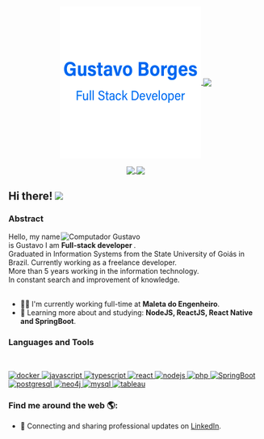 <p align="center">
  <a href="#">
    <img align="center" width="280" src="signature.png" />
  </a>
  <a href="#">
    <img align="center" width="510" src="banner.gif" />
  </a>
</p>

<p align="center">
  <a href="https://github.com/GustavoBCardoso/github-readme-stats">
    <img
      align="center"
      src="https://github-readme-stats.vercel.app/api/top-langs/?username=GustavoBCardoso&layout=compact"
    />
  </a>
  <a href="https://github.com/anuraghazra/github-readme-stats">
    <img
      align="center"
      height="165"
      src="https://github-readme-stats.vercel.app/api?username=GustavoBCardoso&count_private=true&show_icons=true&custom_title=Github%20Status&hide=issues"
    />
  </a>
</p>

## Hi there! <img src="https://raw.githubusercontent.com/iampavangandhi/iampavangandhi/master/gifs/Hi.gif" width="30px"></h2>

### Abstract
<img src="https://raw.githubusercontent.com/MicaelliMedeiros/micaellimedeiros/master/image/computer-illustration.png" min-width="400px" max-width="400px" width="400px" align="right" alt="Computador Gustavo">
  Hello, my name is Gustavo I am <strong> Full-stack developer </strong>. <br>
  Graduated in Information Systems from the State University of Goiás in Brazil. Currently working as a freelance developer.<br>
  More than 5 years working in the information technology.<br>
  In constant search and improvement of knowledge. <br><br>

- 👨‍💻 I'm currently working full-time at **Maleta do Engenheiro**.
- 🌱 Learning more about and studying: **NodeJS, ReactJS, React Native and SpringBoot**.

### Languages and Tools

<br/>

<p align="left">

  <a href="https://www.docker.com/" target="_blank">
    <img
      src="https://devicons.github.io/devicon/devicon.git/icons/docker/docker-original-wordmark.svg"
      alt="docker"
      width="40"
      height="40"
    />
  </a>
  <a
    href="https://developer.mozilla.org/en-US/docs/Web/JavaScript"
    target="_blank"
  >
    <img
      src="https://devicons.github.io/devicon/devicon.git/icons/javascript/javascript-original.svg"
      alt="javascript"
      width="40"
      height="40"
    />
  </a>
  <a href="https://www.typescriptlang.org/" target="_blank">
    <img
      src="https://devicons.github.io/devicon/devicon.git/icons/typescript/typescript-original.svg"
      alt="typescript"
      width="40"
      height="40"
    />
  </a>
  <a href="https://reactjs.org/" target="_blank">
    <img
      src="https://devicons.github.io/devicon/devicon.git/icons/react/react-original-wordmark.svg"
      alt="react"
      width="40"
      height="40"
    />
  </a>
  <a href="https://nodejs.org" target="_blank">
    <img
      src="https://devicons.github.io/devicon/devicon.git/icons/nodejs/nodejs-original-wordmark.svg"
      alt="nodejs"
      width="40"
      height="40"
    />
  </a>
    </a>
    <a href="https://www.php.net/" target="_blank">
    <img
      src="https://www.vectorlogo.zone/logos/php/php-icon.svg"
      alt="php"
      width="50"
      height="50"
    />
  </a>
    </a>
    <a href="https://spring.io/projects/spring-boot" target="_blank">
    <img
      src="https://www.vectorlogo.zone/logos/springio/springio-icon.svg"
      alt="SpringBoot"
      width="40"
      height="40"
    />
  </a>
  <a href="https://www.postgresql.org" target="_blank">
    <img
      src="https://devicons.github.io/devicon/devicon.git/icons/postgresql/postgresql-original-wordmark.svg"
      alt="postgresql"
      width="40"
      height="40"
    />
  </a>
  <a href="https://neo4j.com/" target="_blank">
    <img
      src="https://www.vectorlogo.zone/logos/neo4j/neo4j-icon.svg"
      alt="neo4j"
      width="40"
      height="40"
    />
  </a>
  <a href="https://www.mysql.com/"_blank">
    <img
      src="https://www.vectorlogo.zone/logos/mysql/mysql-official.svg"
      alt="mysql"
      width="40"
      height="40"
    />
  </a>
  <a href="https://www.tableau.com/pt-br"_blank">
    <img
      src="https://github.com/AwesomeLogos/logomono/blob/gh-pages/logos/tableau-software.svg"
      alt="tableau"
      width="100"
      height="60"
    />
  </a>


</p>

### Find me around the web 🌎:

- 💼 Connecting and sharing professional updates on <a href="https://www.linkedin.com/in/gustavobcardoso/">LinkedIn</a>.
